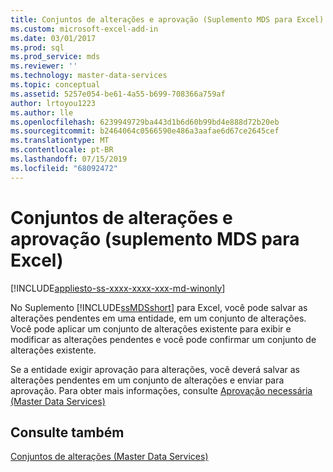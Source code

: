 ```yaml
---
title: Conjuntos de alterações e aprovação (Suplemento MDS para Excel)| Microsoft Docs
ms.custom: microsoft-excel-add-in
ms.date: 03/01/2017
ms.prod: sql
ms.prod_service: mds
ms.reviewer: ''
ms.technology: master-data-services
ms.topic: conceptual
ms.assetid: 5257e054-be61-4a55-b699-708366a759af
author: lrtoyou1223
ms.author: lle
ms.openlocfilehash: 6239949729ba443d1b6d60b99bd4e888d72b20eb
ms.sourcegitcommit: b2464064c0566590e486a3aafae6d67ce2645cef
ms.translationtype: MT
ms.contentlocale: pt-BR
ms.lasthandoff: 07/15/2019
ms.locfileid: "68092472"
---
```

# <a name="change-sets-and-approval-mds-add-in-for-excel"></a>Conjuntos de alterações e aprovação (suplemento MDS para Excel)

[!INCLUDE[appliesto-ss-xxxx-xxxx-xxx-md-winonly](../../includes/appliesto-ss-xxxx-xxxx-xxx-md-winonly.md)]

  No Suplemento [!INCLUDE[ssMDSshort](../../includes/ssmdsshort-md.md)] para Excel, você pode salvar as alterações pendentes em uma entidade, em um conjunto de alterações. Você pode aplicar um conjunto de alterações existente para exibir e modificar as alterações pendentes e você pode confirmar um conjunto de alterações existente.  
  
 Se a entidade exigir aprovação para alterações, você deverá salvar as alterações pendentes em um conjunto de alterações e enviar para aprovação. Para obter mais informações, consulte [Aprovação necessária &#40;Master Data Services&#41;](../../master-data-services/approval-required-master-data-services.md)  
  
## <a name="see-also"></a>Consulte também  
 [Conjuntos de alterações &#40;Master Data Services&#41;](../../master-data-services/changesets-master-data-services.md)  
  
  
